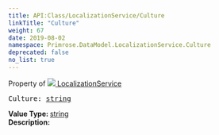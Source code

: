 ```yaml
---
title: API:Class/LocalizationService/Culture
linkTitle: "Culture"
weight: 67
date: 2019-08-02
namespace: Primrose.DataModel.LocalizationService.Culture
deprecated: false
no_list: true
---
```

Property of <a href="/docs/api-reference/Class/LocalizationService"><img src="/icons/silk/default.png"/>&nbsp;LocalizationService</a>
<pre class="method-declaration">
Culture: <a class="type" href="/docs/api-reference/System/string">string</a></pre>
<b>Value Type: </b>
<a class="type" href="/docs/api-reference/System/string">string</a>
<br/>
<b>Description: </b>